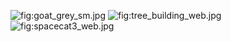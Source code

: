 ![](goat_grey_sm.jpg "fig:goat_grey_sm.jpg")
![](tree_building_web.jpg "fig:tree_building_web.jpg")
![](spacecat3_web.jpg "fig:spacecat3_web.jpg")
